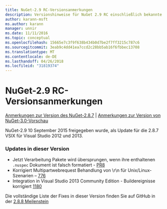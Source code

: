 ```yaml
---
title: NuGet-2.9 RC-Versionsanmerkungen
description: Versionshinweise für NuGet 2.9 RC einschließlich bekannte Probleme, Fehlerbehebungen, Funktionen und Archivierung von dcrs Design.
author: karann-msft
ms.author: karann
manager: unnir
ms.date: 11/11/2016
ms.topic: conceptual
ms.openlocfilehash: 15665e7c3f9f638b434b0d7be2f7ff3215c787c6
ms.sourcegitcommit: 3eab9c4dd41ea7ccd2c28bb5ab16f6fbbec13708
ms.translationtype: MT
ms.contentlocale: de-DE
ms.lasthandoff: 04/26/2018
ms.locfileid: "31819374"
---
```

# <a name="nuget-29-rc-release-notes"></a>NuGet-2.9 RC-Versionsanmerkungen

[Anmerkungen zur Version des NuGet-2.8.7](../release-notes/nuget-2.8.7.md) | [Anmerkungen zur Version von NuGet-3.0-Vorschau](../release-notes/nuget-3.0-preview.md)

NuGet-2.9 10 September 2015 freigegeben wurde, als Update für die 2.8.7 VSIX für Visual Studio 2012 und 2013.

### <a name="updates-in-this-release"></a>Updates in dieser Version

* Jetzt Verarbeitung Pakete wird übersprungen, wenn ihre enthaltenen `.nuspec` Dokument ist falsch formatiert - [PR8](https://github.com/NuGet/NuGet2/pull/8)
* Korrigiert Multipartwebrequest Behandlung von \r\n für Unix/Linux-Szenarien – [776](https://github.com/NuGet/Home/issues/776)
* Integration in Visual Studio 2013 Community Edition - Buildereignisse korrigiert [1180](https://github.com/NuGet/Home/issues/1180)


Die vollständige Liste der Fixes in dieser Version finden Sie auf GitHub in der [2.8.8 Meilenstein](https://github.com/NuGet/Home/issues?q=milestone%3A2.8.8+is%3Aclosed)
